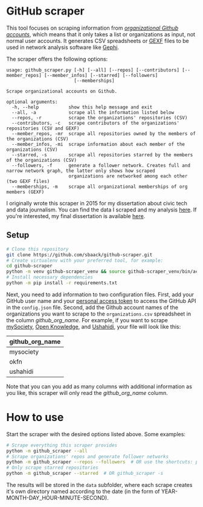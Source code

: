 # GitHub scraper

This tool focuses on scraping information from _[organizational Github accounts](https://developer.github.com/v3/orgs/)_, which means that it only takes a list or organizations as input, not normal user accounts. It generates CSV spreadsheets or [GEXF](https://gephi.org/gexf/format/) files to be used in network analysis software like [Gephi](https://gephi.github.io/).

The scraper offers the following options:

```
usage: github_scraper.py [-h] [--all] [--repos] [--contributors] [--member_repos] [--member_infos] [--starred] [--followers]
                         [--memberships]

Scrape organizational accounts on Github.

optional arguments:
  -h, --help           show this help message and exit
  --all, -a            scrape all the information listed below
  --repos, -r          scrape the organizations' repositories (CSV)
  --contributors, -c   scrape contributors of the organizations' repositories (CSV and GEXF)
  --member_repos, -mr  scrape all repositories owned by the members of the organizations (CSV)
  --member_infos, -mi  scrape information about each member of the organizations (CSV)
  --starred, -s        scrape all repositories starred by the members of the organizations (CSV)
  --followers, -f      generate a follower network. Creates full and narrow network graph, the latter only shows how scraped
                       organizations are networked among each other (two GEXF files)
  --memberships, -m    scrape all organizational memberships of org members (GEXF)
```

I originally wrote this scraper in 2015 for my dissertation about civic tech and data journalism. You can find the data I scraped and my analysis [here](https://sbaack.com/blog/scraping-the-global-civic-tech-community-on-github-part-2.html). If you're interested, my final dissertation is available [here](https://research.rug.nl/en/publications/knowing-what-counts-how-journalists-and-civic-technologists-use-a).

## Setup

```bash
# Clone this repository
git clone https://github.com/sbaack/github-scraper.git
# Create virtualenv with your preferred tool, for example:
cd github-scraper
python -m venv github-scraper_venv && source github-scraper_venv/bin/activate
# Install necessary dependencies
python -m pip install -r requirements.txt
```

Next, you need to add information to two configuration files. First, add your GitHub user name and your [personal access token](https://github.com/settings/tokens) to access the GitHub API in the `config.json` file. Second, add the Github account names of the organizations you want to scrape to the `organizations.csv` spreadsheet in the column *github_org_name*. For example, if you want to scrape [mySociety](https://github.com/mysociety), [Open Knowledge](https://github.com/okfn), and [Ushahidi](https://github.com/ushahidi), your file will look like this:

| github_org_name |
|:----------------|
| mysociety       |
| okfn            |
| ushahidi        |

Note that you can you add as many columns with additional information as you like, this scraper will only read the *github_org_name* column.

# How to use

Start the scraper with the desired options listed above. Some examples:

```bash
# Scrape everything this scraper provides
python -m github_scraper --all
# Scrape organizations' repos and generate follower networks
python -m github_scraper --repos --followers  # OR use the shortcuts: python -m github_scraper -r -f
# Only scrape starred repositories
python -m github_scraper --starred  # OR github_scraper -s
```

The results will be stored in the `data` subfolder, where each scrape creates it's own directory named according to the date (in the form of YEAR-MONTH-DAY_HOUR-MINUTE-SECOND).
